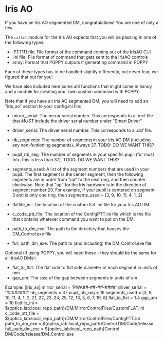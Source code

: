 # Iris AO

If you have an Iris AO segmented DM, congratulations! You are one of only a few.

The `catkit` module for the Iris AO expects that you will be passing in one of the following types:

* .PTT111 file: File format of the command coming out of the IrisAO GUI
* .ini file: File format of command that gets sent to the IrisAO controls
* array: Format that POPPY outputs if generating command in POPPY

Each of these types has to be handled slightly differently, but never fear, we figured that out for you!

We have also included here some util functions that might come in handy and a module for creating your own custom command with POPPY.

Note that if you have an Iris AO segmented DM, you will need to add an "iris_ao" section to your config.ini file:

* mirror_serial: The mirror serial number. This corresponds to a .mcf file that *MUST* include the driver serial number under "Smart Driver"
* driver_serial: The dirver serial number. This corresponds to a .dcf file.
* nb_segments: The number of segments in your Iris AO DM (including any non-funtioning segments). Always 37. TODO: DO WE WANT THIS?
* pupil_nb_seg: The number of segments in your specific pupil (for most folx, this is less than 37). TODO: DO WE WANT THIS?
* segments_used: A list of the segment numbers that are used in your pupil. The first segment is the center segment, then the following segments are in order from "up" to the next ring, and then counter clockwise. Note that "up" for the Iris hardware is in the direction of segment number 20. For example, if your pupil is centered on segment 3 and is only one ring, then segments_used = [3, 9, 10, 11, 4, 1, 2]

* flatfile_ini: The location of the custom flat .ini file for your Iris AO DM.  
* c_code_ptt_file: The location of the ConfigPTT.ini file which is the file that contains whatever command you want to put on the DM.
* path_to_dm_exe: The path to the directory that houses the DM_Control.exe file
* full_path_dm_exe: The path to (and including) the DM_Control.exe file

Optional (if using POPPY, you will need these - they should be the same for all IrisAO DMs):
* flat_to_flat: The flat side to flat side diameter of each segment in units of mm
* gap_um: The size of the gap between segments in units of um


Example:
[iris_ao]
mirror_serial = 'PWA##-##-##-####'
driver_serial = '########'
nb_segments = 37
pupil_nb_seg = 19
segments_used = [3, 9, 10, 11, 4, 1, 2, 21, 22, 23, 24, 25, 12, 13, 5, 6, 7, 19, 8]
flat_to_flat = 1.4
gap_um = 10
flatfile_ini = ${optics_lab:local_repo_path}/DM/MirrorControlFiles/CustomFLAT.ini
c_code_ptt_file = ${optics_lab:local_repo_path}/DM/MirrorControlFiles/ConfigPTT.ini
path_to_dm_exe = ${optics_lab:local_repo_path}Control DM/Code/release
full_path_dm_exe = ${optics_lab:local_repo_path}Control DM/Code/release/DM_Control.exe
